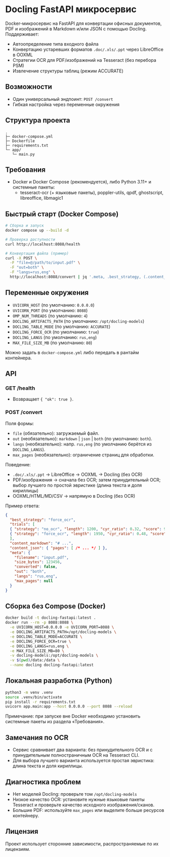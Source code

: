 # Docling FastAPI микросервис

Docker-микросервис на FastAPI для конвертации офисных документов, PDF и изображений
в Markdown и/или JSON с помощью Docling. Поддерживает:

- Автоопределение типа входного файла
- Конвертацию устаревших форматов `.doc/.xls/.ppt` через LibreOffice в OOXML
- Стратегии OCR для PDF/изображений на Tesseract (без перебора PSM)
- Извлечение структуры таблиц (режим ACCURATE)

## Возможности

- Один универсальный эндпоинт: `POST /convert`
- Гибкая настройка через переменные окружения


## Структура проекта

```
.
├─ docker-compose.yml
├─ Dockerfile
├─ requirements.txt
└─ app/
   └─ main.py
```

## Требования

- Docker и Docker Compose (рекомендуется), либо Python 3.11+ и системные пакеты:
  - tesseract-ocr (+ языковые пакеты), poppler-utils, qpdf, ghostscript, libreoffice, libmagic1

## Быстрый старт (Docker Compose)

```bash
# Сборка и запуск
docker compose up --build -d

# Проверка доступности
curl http://localhost:8088/health

# Конвертация файла (пример)
curl -X POST \
  -F "file=@/path/to/input.pdf" \
  -F "out=both" \
  -F "langs=rus,eng" \
  http://localhost:8088/convert | jq '.meta, .best_strategy, (.content_markdown | tostring) | .[0:2000]'
```

## Переменные окружения

- `UVICORN_HOST` (по умолчанию: `0.0.0.0`)
- `UVICORN_PORT` (по умолчанию: `8088`)
- `OMP_NUM_THREADS` (по умолчанию: `4`)
- `DOCLING_ARTIFACTS_PATH` (по умолчанию: `/opt/docling-models`)
- `DOCLING_TABLE_MODE` (по умолчанию: `ACCURATE`)
- `DOCLING_FORCE_OCR` (по умолчанию: `true`)
- `DOCLING_LANGS` (по умолчанию: `rus,eng`)
- `MAX_FILE_SIZE_MB` (по умолчанию: `80`)

Можно задать в `docker-compose.yml` либо передать в рантайм контейнера.

## API

### GET /health

- Возвращает `{ "ok": true }`.

### POST /convert

Поля формы:
- `file` (обязательно): загружаемый файл.
- `out` (необязательно): `markdown` | `json` | `both` (по умолчанию: `both`).
- `langs` (необязательно): напр. `rus,eng` (по умолчанию берётся из `DOCLING_LANGS`).
- `max_pages` (необязательно): ограничение страниц для обработки.

Поведение:
- `.doc/.xls/.ppt` → LibreOffice → OOXML → Docling (без OCR)
- PDF/изображения → сначала без OCR; затем принудительный OCR; выбор лучшего по
  простой эвристике (длина текста и доля кириллицы)
- OOXML/HTML/MD/CSV → напрямую в Docling (без OCR)

Пример ответа:
```json
{
  "best_strategy": "force_ocr",
  "trials": [
  { "strategy": "no_ocr", "length": 1200, "cyr_ratio": 0.32, "score": 936.0 },
  { "strategy": "force_ocr", "length": 1950, "cyr_ratio": 0.48, "score": 1497.0 }
  ],
  "content_markdown": "# ...",
  "content_json": { "pages": [ /* ... */ ] },
  "meta": {
    "filename": "input.pdf",
    "size_bytes": 123456,
    "converted": false,
    "out": "both",
    "langs": "rus,eng",
    "max_pages": null
  }
}
```

## Сборка без Compose (Docker)

```bash
docker build -t docling-fastapi:latest .
docker run --rm -p 8088:8088 \
  -e UVICORN_HOST=0.0.0.0 -e UVICORN_PORT=8088 \
  -e DOCLING_ARTIFACTS_PATH=/opt/docling-models \
  -e DOCLING_TABLE_MODE=ACCURATE \
  -e DOCLING_FORCE_OCR=true \
  -e DOCLING_LANGS=rus,eng \
  -e MAX_FILE_SIZE_MB=80 \
  -v docling-models:/opt/docling-models \
  -v $(pwd)/data:/data \
  --name docling docling-fastapi:latest
```

## Локальная разработка (Python)

```bash
python3 -m venv .venv
source .venv/bin/activate
pip install -r requirements.txt
uvicorn app.main:app --host 0.0.0.0 --port 8088 --reload
```

Примечание: при запуске вне Docker необходимо установить системные пакеты из
раздела «Требования».

## Замечания по OCR

- Сервис сравнивает два варианта: без принудительного OCR и с принудительным
  полностраничным OCR на Tesseract CLI.
- Для выбора лучшего варианта используется простая эвристика: длина текста и
  доля кириллицы.

## Диагностика проблем

- Нет моделей Docling: проверьте том `/opt/docling-models` 
- Низкое качество OCR: установите нужные языковые пакеты Tesseract и проверьте
  качество исходного изображения/сканов.
- Большие PDF: используйте `max_pages` или выделите больше ресурсов контейнеру.

## Лицензия

Проект использует сторонние зависимости, распространяемые по их лицензиям.

